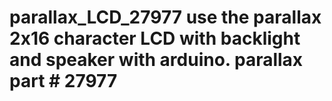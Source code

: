 parallax_LCD_27977
use the parallax 2x16 character LCD with backlight and speaker with arduino. parallax part # 27977
==================
